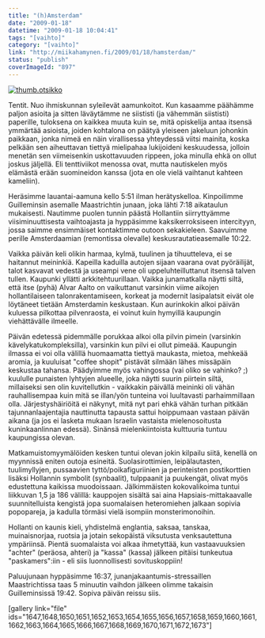 ```yaml
---
title: "(h)Amsterdam"
date: "2009-01-18"
datetime: "2009-01-18 10:04:41"
tags: "[vaihto]"
category: "[vaihto]"
link: "http://miikahamynen.fi/2009/01/18/hamsterdam/"
status: "publish"
coverImageId: "897"
---
```


[![](http://miikahamynen.fi/wp-content/uploads/2009/01/thumb.otsikko2.jpg "thumb.otsikko")](http://miikahamynen.fi/2009/01/18/hamsterdam/thumb-otsikko-7/)

Tentit. Nuo ihmiskunnan syleilevät aamunkoitot. Kun kasaamme päähämme paljon asioita ja sitten läväytämme ne siististi (ja vähemmän siististi) paperille, tuloksena on kaikkea muuta kuin se, mitä opiskelija antaa itsensä ymmärtää asioista, joiden kohtalona on päätyä yleiseen jakeluun johonkin paikkaan, jonka nimeä en näin virallisessa yhteydessä viitsi mainita, koska pelkään sen aiheuttavan tiettyä mielipahaa lukijoideni keskuudessa, jolloin menetän sen viimeisenkin uskottavuuden rippeen, joka minulla ehkä on ollut joskus jäljellä. Eli tenttiviikot menossa ovat, mutta nautiskelen myös elämästä erään suomineidon kanssa (jota en ole vielä vaihtanut kahteen kameliin).

Heräsimme lauantai-aamuna kello 5:51 ilman herätyskelloa. Kinpoilimme Guilleminsin asemalle Maastrichtin junaan, joka lähti 7:18 aikataulun mukaisesti. Nautimme puolen tunnin päästä Hollantiin siirryttyämme viisiminuuttisesta vaihtoajasta ja hyppäsimme kaksikerroksiseen intercityyn, jossa saimme ensimmäiset kontaktimme outoon sekakieleen. Saavuimme perille Amsterdaamian (remontissa olevalle) keskusrautatieasemalle 10:22.

Vaikka päivän keli olikin harmaa, kylmä, tuulinen ja tihuutteleva, ei se haitannut meininkiä. Kapeilla kaduilla autojen sijaan vaarana ovat pyöräilijät, talot kasvavat vedestä ja useampi vene oli uppeluhteilluttanut itsensä talven tullen. Kaupunki yllätti arkkitehtuurillaan. Vaikka junamatkalla näytti siltä, että itse (pyhä) Alvar Aalto on vaikuttanut varsinkin viime aikojen hollantilaiseen talonrakentamiseen, korkeat ja modernit lasipalatsit eivät ole löytäneet tietään Amsterdamin keskustaan. Kun aurinkokin alkoi päivän kuluessa pilkottaa pilvenraosta, ei voinut kuin hymyillä kaupungin viehättävälle ilmeelle.

Päivän edetessä pidemmälle porukkaa alkoi olla pilvin pimein (varsinkin kävelykatukompleksilla), varsinkin kun pilvi ei ollut pimeää. Kaupungin ilmassa ei voi olla välillä huomaamatta tiettyä maukasta, mietoa, mehkeää aromia, ja kuuluisat "coffee shopit" pistävät silmään lähes missäpäin keskustaa tahansa. Päädyimme myös vahingossa (vai oliko se vahinko? ;) kuululle punaisten lyhtyjen alueelle, joka näytti suurin piirtein siltä, millaiseksi sen olin kuvitellutkin - vaikkakin päivällä meininki oli vähän rauhallisempaa kuin mitä se illan/yön tunteina voi luultavasti parhaimmillaan olla. Järjestyshäiriöitä ei näkynyt, mitä nyt pari ehkä vähän turhan pitkään tajunnanlaajentajia nauttinutta tapausta sattui hoippumaan vastaan päivän aikana (ja jos ei lasketa mukaan Israelin vastaista mielenosoitusta kuninkaanlinnan edessä). Sinänsä mielenkiintoista kulttuuria tuntuu kaupungissa olevan.

Matkamuistomyymälöiden kesken tuntui olevan jokin kilpailu siitä, kenellä on myynnissä eniten outoja esineitä. Suolasirottimien, leipälautasten, tuulimyllyjen, pussaavien tyttö/poikafiguriinien ja perinteisten postikorttien lisäksi Hollannin symbolit (synbaalit), tulppaanit ja puukengät, olivat myös edustettuna kaikissa muodoissaan. Jälkimmäisten kokovalikoima tuntui liikkuvan 1,5 ja 186 välillä: kauppojen sisältä sai aina Hapsiais-mittakaavalle suunnitelluista kengistä jopa suomalaisen heteromiehen jalkaan sopivia popopareja, ja kadulla törmäsi vielä isompiin monsterimonoihin.

Hollanti on kaunis kieli, yhdistelmä englantia, saksaa, tanskaa, muinaisnorjaa, ruotsia ja jotain sekopäistä viksutusta venksautettuna ympäriinsä. Pientä suomalaista voi alkaa ihmetyttää, kun vastaavuuksien "achter" (peräosa, ahteri) ja "kassa" (kassa) jälkeen pitäisi tunkeutua "paskamers":iin - eli siis luonnollisesti sovituskoppiin!

Paluujunaan hyppäsimme 16:37, junanjakaantumis-stressaillen Maastrichtissa taas 5 minuutin vaihdon jälkeen olimme takaisin Guilleminsissä 19:42. Sopiva päivän reissu siis.

\[gallery link="file" ids="1647,1648,1650,1651,1652,1653,1654,1655,1656,1657,1658,1659,1660,1661,1662,1663,1664,1665,1666,1667,1668,1669,1670,1671,1672,1673"\]
